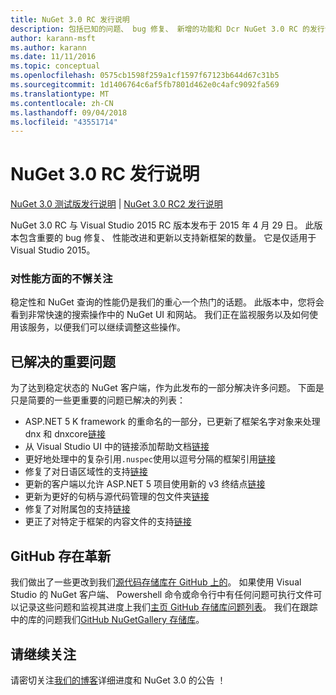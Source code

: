 ```yaml
---
title: NuGet 3.0 RC 发行说明
description: 包括已知的问题、 bug 修复、 新增的功能和 Dcr NuGet 3.0 RC 的发行说明。
author: karann-msft
ms.author: karann
ms.date: 11/11/2016
ms.topic: conceptual
ms.openlocfilehash: 0575cb1598f259a1cf1597f67123b644d67c31b5
ms.sourcegitcommit: 1d1406764c6af5fb7801d462e0c4afc9092fa569
ms.translationtype: MT
ms.contentlocale: zh-CN
ms.lasthandoff: 09/04/2018
ms.locfileid: "43551714"
---
```

# <a name="nuget-30-rc-release-notes"></a>NuGet 3.0 RC 发行说明

[NuGet 3.0 测试版发行说明](../release-notes/nuget-3.0-beta.md) | [NuGet 3.0 RC2 发行说明](../release-notes/nuget-3.0-RC2.md)

NuGet 3.0 RC 与 Visual Studio 2015 RC 版本发布于 2015 年 4 月 29 日。 此版本包含重要的 bug 修复、 性能改进和更新以支持新框架的数量。  它是仅适用于 Visual Studio 2015。

### <a name="continued-focus-on-performance"></a>对性能方面的不懈关注

稳定性和 NuGet 查询的性能仍是我们的重心一个热门的话题。  此版本中，您将会看到非常快速的搜索操作中的 NuGet UI 和网站。  我们正在监视服务以及如何使用该服务，以便我们可以继续调整这些操作。

## <a name="significant-issues-resolved"></a>已解决的重要问题

为了达到稳定状态的 NuGet 客户端，作为此发布的一部分解决许多问题。  下面是只是简要的一些更重要的问题已解决的列表：

* ASP.NET 5 K framework 的重命名的一部分，已更新了框架名字对象来处理 dnx 和 dnxcore[链接](https://github.com/NuGet/Home/issues/215)
* 从 Visual Studio UI 中的链接添加帮助文档[链接](https://github.com/NuGet/Home/issues/232)
* 更好地处理中的复杂引用`.nuspec`使用以逗号分隔的框架引用[链接](https://github.com/NuGet/Home/issues/276)
* 修复了对日语区域性的支持[链接](https://github.com/NuGet/Home/issues/253)
* 更新的客户端以允许 ASP.NET 5 项目使用新的 v3 终结点[链接](https://github.com/NuGet/Home/issues/219)
* 更新为更好的句柄与源代码管理的包文件夹[链接](https://github.com/NuGet/Home/issues/56)
* 修复了对附属包的支持[链接](https://github.com/NuGet/Home/issues/17)
* 更正了对特定于框架的内容文件的支持[链接](https://github.com/NuGet/Home/issues/18)

## <a name="github-presence-overhaul"></a>GitHub 存在革新

我们做出了一些更改到我们[源代码存储库在 GitHub 上的](http://github.com/nuget/home)。  如果使用 Visual Studio 的 NuGet 客户端、 Powershell 命令或命令行中有任何问题可执行文件可以记录这些问题和监视其进度上我们[主页 GitHub 存储库问题列表](http://github.com/nuget/home/issues)。  我们在跟踪中的库的问题我们[GitHub NuGetGallery 存储库](http://github.com/nuget/NuGetGallery/issues)。


## <a name="stay-tuned"></a>请继续关注

请密切关注[我们的博客](http://blog.nuget.org)详细进度和 NuGet 3.0 的公告 ！